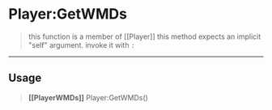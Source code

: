 # Player:GetWMDs
> this function is a member of [[Player]]
> this method expects an implicit "self" argument. invoke it with `:`
-----
## Usage
> **[[PlayerWMDs]]** Player:GetWMDs()
